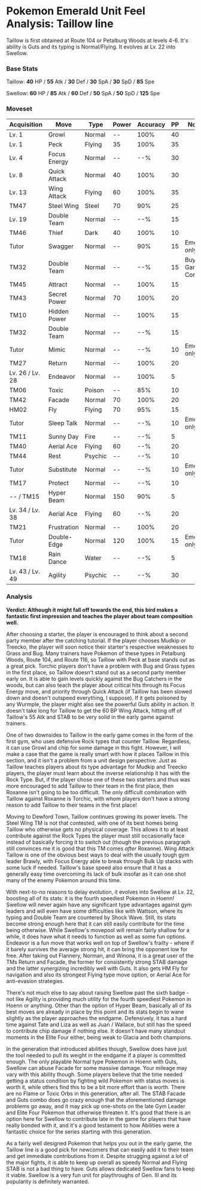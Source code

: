 # Pokemon Emerald Unit Feel Analysis: Taillow line

Taillow is first obtained at Route 104 or Petalburg Woods at levels 4-6. It's ability is Guts and its typing is Normal/Flying. It evolves at Lv. 22 into Swellow.

### Base Stats

Taillow: **40** HP / **55** Atk / **30** Def / **30** SpA / **30** SpD / **85** Spe

Swellow: **60** HP / **85** Atk / **60** Def / **50** SpA / **50** SpD / **125** Spe

### Moveset

| Acquisition     | Move         | Type    | Power | Accuracy | PP | Notes              |
|-----------------|--------------|---------|-------|----------|----|--------------------|
| Lv. 1           | Growl        | Normal  | --    | 100%     | 40 |                    |
| Lv. 1           | Peck         | Flying  | 35    | 100%     | 35 |                    |
| Lv. 4           | Focus Energy | Normal  | --    | --%      | 30 |                    |
| Lv. 8           | Quick Attack | Normal  | 40    | 100%     | 30 |                    |
| Lv. 13          | Wing Attack  | Flying  | 60    | 100%     | 35 |                    |
| TM47            | Steel Wing   | Steel   | 70    | 90%      | 25 |                    |
| Lv. 19          | Double Team  | Normal  | --    | --%      | 15 |                    |
| TM46            | Thief        | Dark    | 40    | 100%     | 10 |                    |
| Tutor           | Swagger      | Normal  | --    | 90%      | 15 | Emerald only       |
| TM32            | Double Team  | Normal  | --    | --%      | 15 | Buy at Game Corner |
| TM45            | Attract      | Normal  | --    | 100%     | 15 |                    |
| TM43            | Secret Power | Normal  | 70    | 100%     | 20 |                    |
| TM10            | Hidden Power | Normal  | --    | 100%     | 15 |                    |
| TM32            | Double Team  | Normal  | --    | --%      | 15 |                    |
| Tutor           | Mimic        | Normal  | --    | --%      | 10 | Emerald only       |
| TM27            | Return       | Normal  | --    | 100%     | 20 |                    |
| Lv. 26 / Lv. 28 | Endeavor     | Normal  | --    | 100%     | 5  |                    |
| TM06            | Toxic        | Poison  | --    | 85%      | 10 |                    |
| TM42            | Facade       | Normal  | 70    | 100%     | 20 |                    |
| HM02            | Fly          | Flying  | 70    | 95%      | 15 |                    |
| Tutor           | Sleep Talk   | Normal  | --    | --%      | 10 | Emerald only       |
| TM11            | Sunny Day    | Fire    | --    | --%      | 5  |                    |
| TM40            | Aerial Ace   | Flying  | 60    | --%      | 20 |                    |
| TM44            | Rest         | Psychic | --    | --%      | 10 |                    |
| Tutor           | Substitute   | Normal  | --    | --%      | 10 | Emerald only       |
| TM17            | Protect      | Normal  | --    | --%      | 10 |                    |
| -- / TM15       | Hyper Beam   | Normal  | 150   | 90%      | 5  |                    |
| Lv. 34 / Lv. 38 | Aerial Ace   | Flying  | 60    | --%      | 20 |                    |
| TM21            | Frustration  | Normal  | --    | 100%     | 20 |                    |
| Tutor           | Double-Edge  | Normal  | 120   | 100%     | 15 | Emerald only       |
| TM18            | Rain Dance   | Water   | --    | --%      | 5  |                    |
| Lv. 43 / Lv. 49 | Agility      | Psychic | --    | --%      | 30 |                    |

### Analysis

**Verdict: Although it might fall off towards the end, this bird makes a fantastic first impression and teaches the player about team composition well.**

After choosing a starter, the player is encouraged to think about a second party member after the catching tutorial. If the player chooses Mudkip or Treecko, the player will soon notice their starter's respective weaknesses to Grass and Bug. Many trainers have Pokemon of these types in Petalburg Woods, Route 104, and Route 116, so Taillow with Peck at base stands out as a great pick. Torchic players don't have a problem with Bug and Grass types in the first place, so Taillow doesn't stand out as a second party member early on. It is able to gain levels quickly against the Bug Catchers in the woods, but can also teach the player about critical hits through its Focus Energy move, and priority through Quick Attack (if Taillow has been slowed down and doesn't outspeed everything, I suppose). If it gets poisoned by any Wurmple, the player might also see the powerful Guts ability in action. It doesn't take long for Taillow to get the 60 BP Wing Attack, hitting off of Taillow's 55 Atk and STAB to be very solid in the early game against trainers.

One of two downsides to Taillow in the early game comes in the form of the first gym, who uses defensive Rock types that  counter Taillow. Regardless, it can use Growl and chip for some damage in this fight. However, I will make a case that the game is really smart with how it places Taillow in this section, and it isn't a problem from a unit design perspective. Just as Taillow teaches players about its type advantage for Mudkip and Treecko players, the player must learn about the inverse relationship it has with the Rock Type. But, if the player chose one of these two starters and thus was more encouraged to add Taillow to their team in the first place, then Roxanne isn't going to be too difficult. The only difficult combination with Taillow against Roxanne is Torchic, with whom players don't have a strong reason to add Taillow to their teams in the first place!

Moving to Dewford Town, Taillow continues growing its power levels. The Steel Wing TM is not that contested, with one of its best homes being Taillow who otherwise gets no physical coverage. This allows it to at least contribute against the Rock Types the player must still occasionally face instead of basically forcing it to switch out (though the previous paragraph still convinces me it is good that this TM comes _after_ Roxanne). Wing Attack Taillow is one of the obvious best ways to deal with the usually tough gym leader Brawly, with Focus Energy able to break through Bulk Up stacks with some luck if needed. Taillow's base speed also ensure that it has a generally easy time overcoming its lack of bulk insofar as it can one shot many of the enemy Pokemon around this time.

With next-to-no reasons to delay evolution, it evolves into Swellow at Lv. 22, boosting all of its stats: it is the fourth speediest Pokemon in Hoenn! Swellow will never again have any significant type advantages against gym leaders and will even have some difficulties like with Wattson, where its typing and Double Team are countered by Shock Wave. Still, its stats become strong enough here that it can still easily contribute for the time being otherwise. While Swellow's movepool will remain fairly shallow for a while, it does have what it needs to function as well as some fun options. Endeavor is a fun move that works well on top of Swellow's frailty - where if it barely survives the average strong hit, it can bring the opponent low for free. After taking out Flannery, Norman, and Winona, it is a great user of the TMs Return and Facade, the former for consistently strong STAB damage and the latter synergizing incredibly well with Guts. It also gets HM Fly for navigation and also its strongest Flying type move option, or Aerial Ace for anti-evasion strategies.

There's not much else to say about raising Swellow past the sixth badge - not like Agility is providing much utility for the fourth speediest Pokemon in Hoenn or anything. Other than the option of Hyper Beam, basically all of its best moves are already in place by this point and its stats begin to wane slightly as the player approaches the endgame. Defensively, it has a hard time against Tate and Liza as well as Juan / Wallace, but still has the speed to contribute chip damage if nothing else. It doesn't have many standout moments in the Elite Four either, being weak to Glacia and both champions. 

In the generation that introduced abilities though, Swellow does have just the tool needed to pull its weight in the endgame if a player is committed enough. The only playable Normal type Pokemon in Hoenn with Guts, Swellow can abuse Facade for some massive damage. Your mileage may vary with this ability though. Some players believe that the time needed getting a status condition by fighting wild Pokemon with status moves is worth it, while others find this to be a bit more effort than is worth. There are no Flame or Toxic Orbs in this generation, after all. The STAB Facade and Guts combo does go crazy enough that the aforementioned damage problems go away, and it may pick up one-shots on the late Gym Leader and Elite Four Pokemon that otherwise threaten it. It's good that there is an option here for Swellow to contribute late in the game for players that have really bonded with it, and it's a good testament to how Abilities were a fantastic choice for the series starting with this generation.

As a fairly well designed Pokemon that helps you out in the early game, the Taillow line is a good pick for newcomers that can easily add it to their team and get immediate contributions from it. Despite strugging against a lot of the major fights, it is able to keep up overall as speedy Normal and Flying STAB is not a bad thing to have. Guts allows dedicated Swellow fans to keep it viable. Swellow is a very fun unit for playthroughs of Gen. III and its popularity is definitely warranted.
